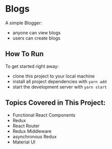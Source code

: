 # Blogs
A simple Blogger:
* anyone can view blogs
* users can create blogs

## How To Run

To get started right away:

* clone this project to your local machine
* install all project dependencies with `yarn add`
* start the development server with `yarn start`



## Topics Covered in This Project:

* Functional React Components
* Redux
* React Router
* Redux Middleware
* asynchronous Redux
* Material UI
